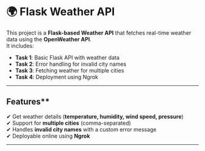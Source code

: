 # 🌍 Flask Weather API

This project is a **Flask-based Weather API** that fetches real-time weather data using the **OpenWeather API**.  
It includes:
- **Task 1**: Basic Flask API with weather data  
- **Task 2**: Error handling for invalid city names  
- **Task 3**: Fetching weather for multiple cities  
- **Task 4**: Deployment using Ngrok  

---

## Features**
✔ Get weather details (**temperature, humidity, wind speed, pressure**)  
✔ Support for **multiple cities** (comma-separated)  
✔ Handles **invalid city names** with a custom error message  
✔ Deployable online using **Ngrok**  

---

